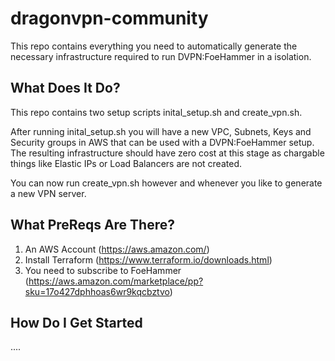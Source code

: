 # dragonvpn-community
This repo contains everything you need to automatically generate the necessary infrastructure required to run DVPN:FoeHammer in a isolation.


## What Does It Do? ##
This repo contains two setup scripts inital_setup.sh and create_vpn.sh.

After running inital_setup.sh you will have a new VPC, Subnets, Keys and Security groups in AWS that can be used with a DVPN:FoeHammer setup. The resulting infrastructure should have zero cost at this stage as chargable things like Elastic IPs or Load Balancers are not created. 

You can now run create_vpn.sh however and whenever you like to generate a new VPN server.

## What PreReqs Are There? ##
1) An AWS Account (https://aws.amazon.com/) 
2) Install Terraform (https://www.terraform.io/downloads.html)
3) You need to subscribe to FoeHammer (https://aws.amazon.com/marketplace/pp?sku=17o427dphhoas6wr9kqcbztvo)


## How Do I Get Started ##
 .... 
 
 
